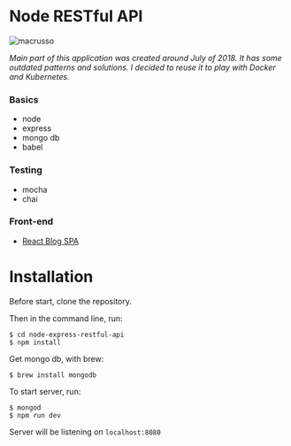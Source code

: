 # Node RESTful API

![macrusso](https://circleci.com/gh/macrusso/node-express-restful-api.svg?style=svg)

_Main part of this application was created around July of 2018. It has some outdated patterns and solutions. I decided to reuse it to play with Docker and Kubernetes._

### Basics

- node
- express
- mongo db
- babel

### Testing

- mocha
- chai

### Front-end

- [React Blog SPA](https://github.com/macrusso/blog-react-redux-saga-typescript)

# Installation

Before start, clone the repository.

Then in the command line, run:

```
$ cd node-express-restful-api
$ npm install
```

Get mongo db, with brew:

```
$ brew install mongodb
```

To start server, run:

```
$ mongod
$ npm run dev
```

Server will be listening on `localhost:8080`
